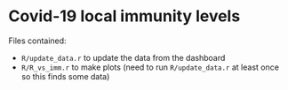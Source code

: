 # Covid-19 local immunity levels

Files contained:
- `R/update_data.r` to update the data from the dashboard
- `R/R_vs_imm.r` to make plots (need to run `R/update_data.r` at least once so this finds some data)
